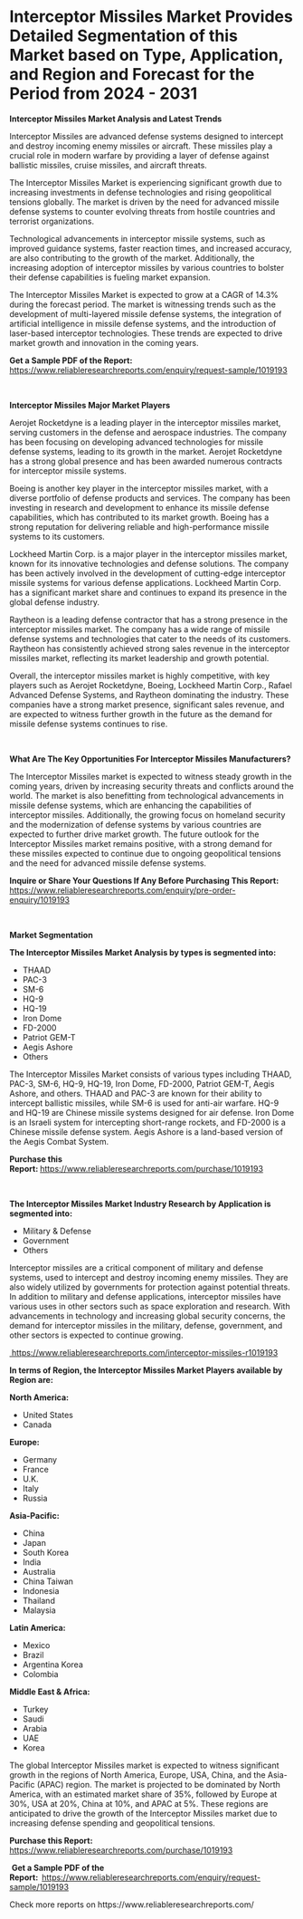 <p><h1>Interceptor Missiles Market Provides Detailed Segmentation of this Market based on Type, Application, and Region and Forecast for the Period from 2024 - 2031</h1></p><p><strong>Interceptor Missiles Market Analysis and Latest Trends</strong></p>
<p><p>Interceptor Missiles are advanced defense systems designed to intercept and destroy incoming enemy missiles or aircraft. These missiles play a crucial role in modern warfare by providing a layer of defense against ballistic missiles, cruise missiles, and aircraft threats.</p><p>The Interceptor Missiles Market is experiencing significant growth due to increasing investments in defense technologies and rising geopolitical tensions globally. The market is driven by the need for advanced missile defense systems to counter evolving threats from hostile countries and terrorist organizations.</p><p>Technological advancements in interceptor missile systems, such as improved guidance systems, faster reaction times, and increased accuracy, are also contributing to the growth of the market. Additionally, the increasing adoption of interceptor missiles by various countries to bolster their defense capabilities is fueling market expansion.</p><p>The Interceptor Missiles Market is expected to grow at a CAGR of 14.3% during the forecast period. The market is witnessing trends such as the development of multi-layered missile defense systems, the integration of artificial intelligence in missile defense systems, and the introduction of laser-based interceptor technologies. These trends are expected to drive market growth and innovation in the coming years.</p></p>
<p><strong>Get a Sample PDF of the Report:&nbsp;</strong> <a href="https://www.reliableresearchreports.com/enquiry/request-sample/1019193">https://www.reliableresearchreports.com/enquiry/request-sample/1019193</a></p>
<p>&nbsp;</p>
<p><strong>Interceptor Missiles Major Market Players</strong></p>
<p><p>Aerojet Rocketdyne is a leading player in the interceptor missiles market, serving customers in the defense and aerospace industries. The company has been focusing on developing advanced technologies for missile defense systems, leading to its growth in the market. Aerojet Rocketdyne has a strong global presence and has been awarded numerous contracts for interceptor missile systems.</p><p>Boeing is another key player in the interceptor missiles market, with a diverse portfolio of defense products and services. The company has been investing in research and development to enhance its missile defense capabilities, which has contributed to its market growth. Boeing has a strong reputation for delivering reliable and high-performance missile systems to its customers.</p><p>Lockheed Martin Corp. is a major player in the interceptor missiles market, known for its innovative technologies and defense solutions. The company has been actively involved in the development of cutting-edge interceptor missile systems for various defense applications. Lockheed Martin Corp. has a significant market share and continues to expand its presence in the global defense industry.</p><p>Raytheon is a leading defense contractor that has a strong presence in the interceptor missiles market. The company has a wide range of missile defense systems and technologies that cater to the needs of its customers. Raytheon has consistently achieved strong sales revenue in the interceptor missiles market, reflecting its market leadership and growth potential.</p><p>Overall, the interceptor missiles market is highly competitive, with key players such as Aerojet Rocketdyne, Boeing, Lockheed Martin Corp., Rafael Advanced Defense Systems, and Raytheon dominating the industry. These companies have a strong market presence, significant sales revenue, and are expected to witness further growth in the future as the demand for missile defense systems continues to rise.</p></p>
<p>&nbsp;</p>
<p><strong>What Are The Key Opportunities For Interceptor Missiles Manufacturers?</strong></p>
<p><p>The Interceptor Missiles market is expected to witness steady growth in the coming years, driven by increasing security threats and conflicts around the world. The market is also benefitting from technological advancements in missile defense systems, which are enhancing the capabilities of interceptor missiles. Additionally, the growing focus on homeland security and the modernization of defense systems by various countries are expected to further drive market growth. The future outlook for the Interceptor Missiles market remains positive, with a strong demand for these missiles expected to continue due to ongoing geopolitical tensions and the need for advanced missile defense systems.</p></p>
<p><strong>Inquire or Share Your Questions If Any Before Purchasing This Report:</strong> <a href="https://www.reliableresearchreports.com/enquiry/pre-order-enquiry/1019193">https://www.reliableresearchreports.com/enquiry/pre-order-enquiry/1019193</a></p>
<p>&nbsp;</p>
<p><strong>Market Segmentation</strong></p>
<p><strong>The Interceptor Missiles Market Analysis by types is segmented into:</strong></p>
<p><ul><li>THAAD</li><li>PAC-3</li><li>SM-6</li><li>HQ-9</li><li>HQ-19</li><li>Iron Dome</li><li>FD-2000</li><li>Patriot GEM-T</li><li>Aegis Ashore</li><li>Others</li></ul></p>
<p><p>The Interceptor Missiles Market consists of various types including THAAD, PAC-3, SM-6, HQ-9, HQ-19, Iron Dome, FD-2000, Patriot GEM-T, Aegis Ashore, and others. THAAD and PAC-3 are known for their ability to intercept ballistic missiles, while SM-6 is used for anti-air warfare. HQ-9 and HQ-19 are Chinese missile systems designed for air defense. Iron Dome is an Israeli system for intercepting short-range rockets, and FD-2000 is a Chinese missile defense system. Aegis Ashore is a land-based version of the Aegis Combat System.</p></p>
<p><strong>Purchase this Report:&nbsp;</strong><a href="https://www.reliableresearchreports.com/purchase/1019193">https://www.reliableresearchreports.com/purchase/1019193</a></p>
<p>&nbsp;</p>
<p><strong>The Interceptor Missiles Market Industry Research by Application is segmented into:</strong></p>
<p><ul><li>Military & Defense</li><li>Government</li><li>Others</li></ul></p>
<p><p>Interceptor missiles are a critical component of military and defense systems, used to intercept and destroy incoming enemy missiles. They are also widely utilized by governments for protection against potential threats. In addition to military and defense applications, interceptor missiles have various uses in other sectors such as space exploration and research. With advancements in technology and increasing global security concerns, the demand for interceptor missiles in the military, defense, government, and other sectors is expected to continue growing.</p></p>
<p><a href="https://www.reliableresearchreports.com/interceptor-missiles-r1019193">&nbsp;https://www.reliableresearchreports.com/interceptor-missiles-r1019193</a></p>
<p><strong>In terms of Region, the Interceptor Missiles Market Players available by Region are:</strong></p>
<p>
    <p> <strong> North America: </strong>
        <ul>
            <li>United States</li>
            <li>Canada</li>
        </ul>
        </p> 
    <p> <strong> Europe: </strong>
        <ul>
            <li>Germany</li>
            <li>France</li>
            <li>U.K.</li>
            <li>Italy</li>
            <li>Russia</li>
        </ul>
        </p> 
    <p> <strong> Asia-Pacific: </strong>
        <ul>
            <li>China</li>
            <li>Japan</li>
            <li>South Korea</li>
            <li>India</li>
            <li>Australia</li>
            <li>China Taiwan</li>
            <li>Indonesia</li>
            <li>Thailand</li>
            <li>Malaysia</li>
        </ul>
        </p> 
    <p> <strong> Latin America: </strong>
        <ul>
            <li>Mexico</li>
            <li>Brazil</li>
            <li>Argentina Korea</li>
            <li>Colombia</li>
        </ul>
        </p> 
    <p> <strong> Middle East & Africa: </strong>
        <ul>
            <li>Turkey</li>
            <li>Saudi</li>
            <li>Arabia</li>
            <li>UAE</li>
            <li>Korea</li>
        </ul>
    </p>
    </p>
<p><p>The global Interceptor Missiles market is expected to witness significant growth in the regions of North America, Europe, USA, China, and the Asia-Pacific (APAC) region. The market is projected to be dominated by North America, with an estimated market share of 35%, followed by Europe at 30%, USA at 20%, China at 10%, and APAC at 5%. These regions are anticipated to drive the growth of the Interceptor Missiles market due to increasing defense spending and geopolitical tensions.</p></p>
<p><strong>Purchase this Report: </strong><a href="https://www.reliableresearchreports.com/purchase/1019193">https://www.reliableresearchreports.com/purchase/1019193</a></p>
<p>&nbsp;<strong>Get a Sample PDF of the Report:&nbsp;&nbsp;</strong><a href="https://www.reliableresearchreports.com/enquiry/request-sample/1019193">https://www.reliableresearchreports.com/enquiry/request-sample/1019193</a></p>
<p><strong></strong></p>
<p>Check more reports on https://www.reliableresearchreports.com/</p>